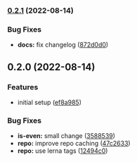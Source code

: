 

### [0.2.1](https://github.com/tuan231195/monorepo-template/compare/is-even@0.2.0...is-even@0.2.1) (2022-08-14)


### Bug Fixes

* **docs:** fix changelog ([872d0d0](https://github.com/tuan231195/monorepo-template/commit/872d0d01e09a63391db09046dcdd323163d00e3e))

## 0.2.0 (2022-08-14)


### Features

* initial setup ([ef8a985](https://github.com/tuan231195/monorepo-template/commit/ef8a98584c0b3ee00e3a8d07bf441382374ba38c))


### Bug Fixes

* **is-even:** small change ([3588539](https://github.com/tuan231195/monorepo-template/commit/3588539641ede3660a22fd535f26e17f0e70df6c))
* **repo:** improve repo caching ([47c2633](https://github.com/tuan231195/monorepo-template/commit/47c26337a3d262312b311a3052043c75f7e88d6b))
* **repo:** use lerna tags ([12494c0](https://github.com/tuan231195/monorepo-template/commit/12494c0cfb6057b97d23f66bd247a292385a49ca))